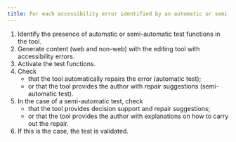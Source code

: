 ```yaml
---
title: For each accessibility error identified by an automatic or semi-automatic accessibility test, does the [editing tool](#editing-tool) provide suggestions for repair?
---
```


1. Identify the presence of automatic or semi-automatic test functions in the tool.
2. Generate content (web and non-web) with the editing tool with accessibility errors.
3. Activate the test functions.
4. Check 
	- that the tool automatically repairs the error (automatic test);
	- or that the tool provides the author with repair suggestions (semi-automatic test).
5.	In the case of a semi-automatic test, check 
	- that the tool provides decision support and repair suggestions;
	- or that the tool provides the author with explanations on how to carry out the repair.
6.	If this is the case, the test is validated.
